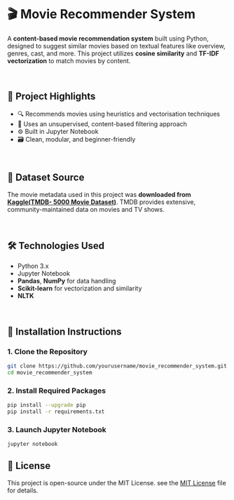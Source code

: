 # 🎬 **Movie Recommender System**

A **content-based movie recommendation system** built using Python, designed to suggest similar movies based on textual features like overview, genres, cast, and more. This project utilizes **cosine similarity** and **TF-IDF vectorization** to match movies by content.

<br/>

## 📌 **Project Highlights**

- 🔍 Recommends movies using heuristics and vectorisation techniques
- 🧠 Uses an unsupervised, content-based filtering approach
- ⚙️ Built in Jupyter Notebook
- 🗃️ Clean, modular, and beginner-friendly

<br/>

## 🧾 **Dataset Source**

The movie metadata used in this project was **downloaded from [Kaggle(TMDB- 5000 Movie Dataset)](https://www.kaggle.com/datasets/tmdb/tmdb-movie-metadata)**. TMDB provides extensive, community-maintained data on movies and TV shows.



<br/>

## 🛠️ **Technologies Used**

- Python 3.x
- Jupyter Notebook
- **Pandas**, **NumPy** for data handling
- **Scikit-learn** for vectorization and similarity
- **NLTK** 
<br/>

## 🚀 **Installation Instructions**
### 1. Clone the Repository

```bash
git clone https://github.com/yourusername/movie_recommender_system.git
cd movie_recommender_system
```
### 2. Install Required Packages
```bash
pip install --upgrade pip
pip install -r requirements.txt
```
### 3. Launch Jupyter Notebook
``` bash
jupyter notebook
```
## 📄 **License**

This project is open-source under the MIT License. see the [MIT License](https://github.com/shreyasrai1/movie-recommender-system/blob/main/MIT%20License.txt) file for details.
